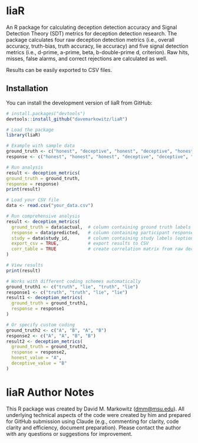 # liaR

An R package for calculating deception detection accuracy and Signal Detection Theory (SDT) metrics for deception detection research. The package calculates four raw deception detection metrics (i.e., overall accuracy, truth-bias, truth accuracy, lie accuracy) and five signal detection metrics (i.e., d-prime, a-prime, beta, b-double-prime d, criterion). Raw hits, misses, false alarms, and correct rejections are calculated as well.

Results can be easily exported to CSV files.

## Installation

You can install the development version of liaR from GitHub:

```r
# install.packages("devtools")
devtools::install_github("davemarkowitz/liaR")

```
```r
# Load the package
library(liaR)

# Example with sample data
ground_truth <- c("honest", "deceptive", "honest", "deceptive", "honest", "deceptive")
response <- c("honest", "honest", "honest", "deceptive", "deceptive", "deceptive")

# Run analysis
result <- deception_metrics(
ground_truth = ground_truth,
response = response)
print(result)
```
```r
# Load your CSV file
data <- read.csv("your_data.csv")

# Run comprehensive analysis
result <- deception_metrics(
  ground_truth = data$actual,  # column containing ground truth labels
  response = data$predicted,   # column containing participant responses  
  study = data$study_id,       # column containing study labels (optional)
  export_csv = TRUE,           # export results to CSV
  corr_table = TRUE            # create correlation matrix from raw deception detection and SDT metrics
)
```
```r
# View results
print(result)

# Works with different coding schemes automatically
ground_truth1 <- c("truth", "lie", "truth", "lie")
response1 <- c("truth", "truth", "lie", "lie")
result1 <- deception_metrics(
  ground_truth = ground_truth1,
  response = response1
)

# Or specify custom coding
ground_truth2 <- c("A", "B", "A", "B")  
response2 <- c("A", "A", "B", "B")
result2 <- deception_metrics(
  ground_truth = ground_truth2,
  response = response2, 
  honest_value = "A", 
  deceptive_value = "B"
)
```
# liaR Author Notes

This R package was created by David M. Markowitz (dmm@msu.edu). All underlying technical aspects of the code were created by him and prepared for GitHub submission using Claude (e.g., commenting for clarity, code clarity and efficiency, document preparation). Please contact the author with any questions or suggestions for improvement.
